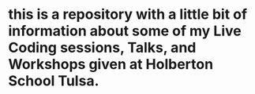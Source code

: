 # this is a repository with a little bit of information about some of my Live Coding sessions, Talks, and Workshops given at Holberton School Tulsa.
